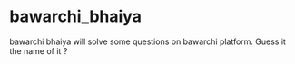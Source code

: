 # bawarchi_bhaiya
bawarchi bhaiya will solve some questions on bawarchi platform. Guess it the name of it ?
